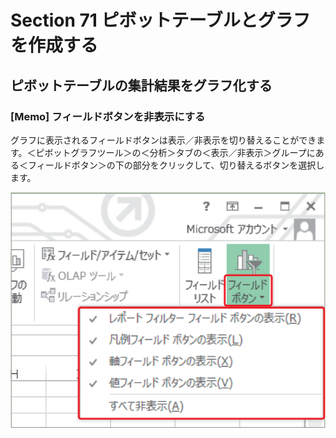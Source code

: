 # Section 71 ピボットテーブルとグラフを作成する

## ピボットテーブルの集計結果をグラフ化する

### [Memo] フィールドボタンを非表示にする

グラフに表示されるフィールドボタンは表示／非表示を切り替えることができます。＜ピボットグラフツール＞の＜分析＞タブの＜表示／非表示＞グループにある＜フィールドボタン＞の下の部分をクリックして、切り替えるボタンを選択します。

![memo](003.png)
